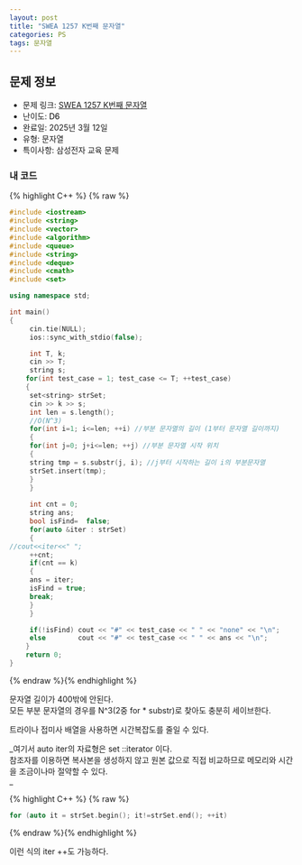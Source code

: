 ```yaml
---
layout: post
title: "SWEA 1257 K번째 문자열"
categories: PS
tags: 문자열
---
```


## 문제 정보
- 문제 링크: [SWEA 1257 K번째 문자열](https://swexpertacademy.com/main/code/problem/problemDetail.do?contestProbId=AV18KWf6ItECFAZN)
- 난이도: <span style="color:#000000">D6</span>
- 완료일: 2025년 3월 12일
- 유형: 문자열
- 특이사항: 삼성전자 교육 문제

### 내 코드

{% highlight C++ %} {% raw %}
```C++
#include <iostream>
#include <string>
#include <vector>
#include <algorithm>
#include <queue>
#include <string>
#include <deque>
#include <cmath>
#include <set>

using namespace std;

int main()
{   
	 cin.tie(NULL);
	 ios::sync_with_stdio(false);

	 int T, k;
	 cin >> T;
	 string s;
	for(int test_case = 1; test_case <= T; ++test_case)
	{
	 set<string> strSet;
	 cin >> k >> s;
	 int len = s.length();
	 //O(N^3)
	 for(int i=1; i<=len; ++i) //부분 문자열의 길이 (1부터 문자열 길이까지)
	 {
	 for(int j=0; j+i<=len; ++j) //부분 문자열 시작 위치
	 {
	 string tmp = s.substr(j, i); //j부터 시작하는 길이 i의 부분문자열
	 strSet.insert(tmp);
	 }
	 }
	 
	 int cnt = 0;
	 string ans;
	 bool isFind=  false;
	 for(auto &iter : strSet)
	 {
//cout<<iter<<" ";            
	 ++cnt;
	 if(cnt == k)
	 {
	 ans = iter;
	 isFind = true;
	 break;
	 }
	 }

	 if(!isFind) cout << "#" << test_case << " " << "none" << "\n";
	 else        cout << "#" << test_case << " " << ans << "\n";
	}
	return 0;
}
```
{% endraw %}{% endhighlight %}

문자열 길이가 400밖에 안된다.   
모든 부분 문자열의 경우를 N^3(2중 for * substr)로 찾아도 충분히 세이브한다.  

트라이나 접미사 배열을 사용하면 시간복잡도를 줄일 수 있다.

_여기서 auto iter의 자료형은 set <string>::iterator 이다.  
참조자를 이용하면 복사본을 생성하지 않고 원본 값으로 직접 비교하므로 메모리와 시간을 조금이나마 절약할 수 있다.  
_

{% highlight C++ %} {% raw %}
```C++
for (auto it = strSet.begin(); it!=strSet.end(); ++it)
```
{% endraw %}{% endhighlight %}

이런 식의 iter ++도 가능하다.
